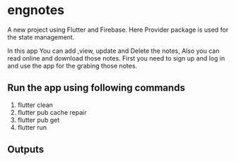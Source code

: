 # engnotes

A new project using Flutter and Firebase. Here Provider package is used for the state management.

In this app You can add ,view, update and Delete the notes, Also you can read online and download those notes. First you need to sign up and log in and use the app for the grabing those notes.

## Run the app using following commands
1. flutter clean
2. flutter pub cache repair
3. flutter pub get
4. flutter run

## Outputs




